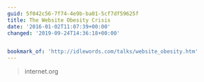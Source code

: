 ```yaml
---
guid: 5f042c56-7f74-4e9b-ba01-5cf7df59625f
title: The Website Obesity Crisis
date: '2016-01-02T11:07:39+00:00'
changed: '2019-09-24T14:36:18+00:00'


bookmark_of: 'http://idlewords.com/talks/website_obesity.htm'
---
```



<blockquote>internet.org</blockquote>
